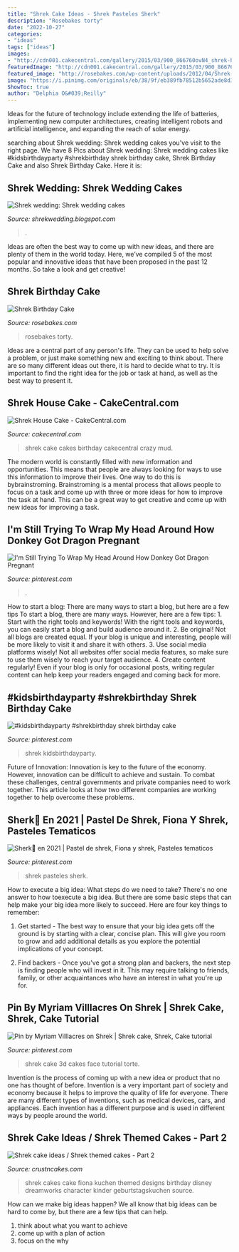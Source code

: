 ```yaml
---
title: "Shrek Cake Ideas - Shrek Pasteles Sherk"
description: "Rosebakes torty"
date: "2022-10-27"
categories:
- "ideas"
tags: ["ideas"]
images:
- "http://cdn001.cakecentral.com/gallery/2015/03/900_866760ovN4_shrek-house-cake.jpg"
featuredImage: "http://cdn001.cakecentral.com/gallery/2015/03/900_866760ovN4_shrek-house-cake.jpg"
featured_image: "http://rosebakes.com/wp-content/uploads/2012/04/Shrek-Cake.jpg"
image: "https://i.pinimg.com/originals/eb/38/9f/eb389fb78512b5652ade8d3606b8e891.jpg"
ShowToc: true
author: "Delphia O&#039;Reilly"
---
```



Ideas for the future of technology include extending the life of batteries, implementing new computer architectures, creating intelligent robots and artificial intelligence, and expanding the reach of solar energy.

	

		
searching about Shrek wedding: Shrek wedding cakes you've visit to the right page. We have 8 Pics about Shrek wedding: Shrek wedding cakes like #kidsbirthdayparty #shrekbirthday shrek birthday cake, Shrek Birthday Cake and also Shrek Birthday Cake. Here it is:
		
    
## Shrek Wedding: Shrek Wedding Cakes

<img loading=lazy src="https://1.bp.blogspot.com/_yt6rZiXQUtw/S9KY2ZDP58I/AAAAAAAASMk/vbeDa30JDGs/s400/ShrekCake13.jpg" onerror="this.onerror=null;this.src='https://tse2.mm.bing.net/th?id=OIP.w-K7q193hSoCikYs4ZAwrAAAAA&amp;pid=15.1';" alt="Shrek wedding: Shrek wedding cakes">

_Source: shrekwedding.blogspot.com_

>. 

	

Ideas are often the best way to come up with new ideas, and there are plenty of them in the world today. Here, we’ve compiled 5 of the most popular and innovative ideas that have been proposed in the past 12 months. So take a look and get creative!

    
## Shrek Birthday Cake

<img loading=lazy src="http://rosebakes.com/wp-content/uploads/2012/04/Shrek-Cake.jpg" onerror="this.onerror=null;this.src='https://tse2.mm.bing.net/th?id=OIP.RzzcpobarlgKp9wVn46nqgHaIe&amp;pid=15.1';" alt="Shrek Birthday Cake">

_Source: rosebakes.com_

>rosebakes torty. 

	

Ideas are a central part of any person's life. They can be used to help solve a problem, or just make something new and exciting to think about. There are so many different ideas out there, it is hard to decide what to try. It is important to find the right idea for the job or task at hand, as well as the best way to present it.

    
## Shrek House Cake - CakeCentral.com

<img loading=lazy src="http://cdn001.cakecentral.com/gallery/2015/03/900_866760ovN4_shrek-house-cake.jpg" onerror="this.onerror=null;this.src='https://tse3.mm.bing.net/th?id=OIP.Z0jQcTlLspRz9DFatTPbtgHaJC&amp;pid=15.1';" alt="Shrek House Cake - CakeCentral.com">

_Source: cakecentral.com_

>shrek cake cakes birthday cakecentral crazy mud. 

	

The modern world is constantly filled with new information and opportunities. This means that people are always looking for ways to use this information to improve their lives. One way to do this is bybrainstroming. Brainstroming is a mental process that allows people to focus on a task and come up with three or more ideas for how to improve the task at hand. This can be a great way to get creative and come up with new ideas for improving a task.

    
## I&#039;m Still Trying To Wrap My Head Around How Donkey Got Dragon Pregnant

<img loading=lazy src="https://i.pinimg.com/736x/69/1f/17/691f17d67a339f58f4e6eb0b9dd69103.jpg" onerror="this.onerror=null;this.src='https://tse4.mm.bing.net/th?id=OIP.v-LO1SO4Yrzjst8DX6m_4QHaE7&amp;pid=15.1';" alt="I&#039;m Still Trying To Wrap My Head Around How Donkey Got Dragon Pregnant">

_Source: pinterest.com_

>. 

	

How to start a blog: There are many ways to start a blog, but here are a few tips
To start a blog, there are many ways. However, here are a few tips: 1. Start with the right tools and keywords! With the right tools and keywords, you can easily start a blog and build audience around it. 2. Be original! Not all blogs are created equal. If your blog is unique and interesting, people will be more likely to visit it and share it with others. 3. Use social media platforms wisely! Not all websites offer social media features, so make sure to use them wisely to reach your target audience. 4. Create content regularly! Even if your blog is only for occasional posts, writing regular content can help keep your readers engaged and coming back for more.

    
## #kidsbirthdayparty #shrekbirthday Shrek Birthday Cake

<img loading=lazy src="https://i.pinimg.com/originals/eb/38/9f/eb389fb78512b5652ade8d3606b8e891.jpg" onerror="this.onerror=null;this.src='https://tse4.mm.bing.net/th?id=OIP.3Xy3K29KwIfeqALKvBvZcQHaJ4&amp;pid=15.1';" alt="#kidsbirthdayparty #shrekbirthday shrek birthday cake">

_Source: pinterest.com_

>shrek kidsbirthdayparty. 

	

Future of Innovation:
Innovation is key to the future of the economy. However, innovation can be difficult to achieve and sustain. To combat these challenges, central governments and private companies need to work together. This article looks at how two different companies are working together to help overcome these problems.

    
## Sherk💚 En 2021 | Pastel De Shrek, Fiona Y Shrek, Pasteles Tematicos

<img loading=lazy src="https://i.pinimg.com/originals/5b/cf/32/5bcf32a0790322d0f6f60622e37120bb.jpg" onerror="this.onerror=null;this.src='https://tse4.mm.bing.net/th?id=OIP.3im3X1nWNTeKHA5PC4SSeQHaEK&amp;pid=15.1';" alt="Sherk💚 en 2021 | Pastel de shrek, Fiona y shrek, Pasteles tematicos">

_Source: pinterest.com_

>shrek pasteles sherk. 

	

How to execute a big idea: What steps do we need to take?
There's no one answer to how toexecute a big idea. But there are some basic steps that can help make your big idea more likely to succeed. Here are four key things to remember: 
1. Get started - The best way to ensure that your big idea gets off the ground is by starting with a clear, concise plan. This will give you room to grow and add additional details as you explore the potential implications of your concept. 

2. Find backers - Once you've got a strong plan and backers, the next step is finding people who will invest in it. This may require talking to friends, family, or other acquaintances who have an interest in what you're up for.

    
## Pin By Myriam Villlacres On Shrek | Shrek Cake, Shrek, Cake Tutorial

<img loading=lazy src="https://i.pinimg.com/originals/21/92/1d/21921d46e52cb6581aba6a0509d30b7d.jpg" onerror="this.onerror=null;this.src='https://tse4.mm.bing.net/th?id=OIP.P5ZbD1kRvxAJ_-eIUzGFUQHaFj&amp;pid=15.1';" alt="Pin by Myriam Villlacres on Shrek | Shrek cake, Shrek, Cake tutorial">

_Source: pinterest.com_

>shrek cake 3d cakes face tutorial torte. 

	

Invention is the process of coming up with a new idea or product that no one has thought of before. Invention is a very important part of society and economy because it helps to improve the quality of life for everyone. There are many different types of inventions, such as medical devices, cars, and appliances. Each invention has a different purpose and is used in different ways by people around the world.

    
## Shrek Cake Ideas / Shrek Themed Cakes - Part 2

<img loading=lazy src="http://www.crustncakes.com/blog/wp-content/uploads/2015/07/7273f1e405fd6da9e1061307160a428b.jpg" onerror="this.onerror=null;this.src='https://tse3.mm.bing.net/th?id=OIP._zYDvOLf1pRvHtNxQ2janAHaKt&amp;pid=15.1';" alt="Shrek cake ideas / Shrek themed cakes - Part 2">

_Source: crustncakes.com_

>shrek cakes cake fiona kuchen themed designs birthday disney dreamworks character kinder geburtstagskuchen source. 

	

How can we make big ideas happen?
We all know that big ideas can be hard to come by, but there are a few tips that can help. 
1. think about what you want to achieve 
2. come up with a plan of action 
3. focus on the why 

